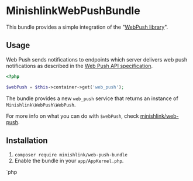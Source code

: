 # MinishlinkWebPushBundle

This bundle provides a simple integration of the "[WebPush library](https://github.com/Minishlink/web-push)".

## Usage
Web Push sends notifications to endpoints which server delivers web push notifications as described in
the [Web Push API specification](http://www.w3.org/TR/push-api/).

```php
<?php

$webPush = $this->container->get('web_push');
```

The bundle provides a new `web_push` service that returns an instance of `Minishlink\WebPush\WebPush`.

For more info on what you can do with `$webPush`, check [minishlink/web-push](https://github.com/Minishlink/web-push).

## Installation

1. `composer require minishlink/web-push-bundle`
2. Enable the bundle in your `app/AppKernel.php`.

`php
<?php
// app/AppKernel.php

public function registerBundles()
{
    $bundles = array(
        // ...
        new Minishlink\Bundle\WebPushBundle\MinishlinkWebPushBundle(),
        // ...
    );
}
